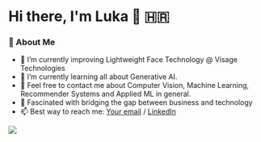 # Hi there, I'm Luka 👋 🇭🇷
### 🌱 About Me
- 🔭 I’m currently improving Lightweight Face Technology @ Visage Technologies
- 🌱 I’m currently learning all about Generative AI.
- 💬 Feel free to contact me about Computer Vision, Machine Learning, Recommender Systems and Applied ML in general.
- 💼 Fascinated with bridging the gap between business and technology
- 📫 Best way to reach me: [Your email](mailto:pavluka6@gmail.com) / [LinkedIn](https://www.linkedin.com/in/lukapavlovic6/)

![](https://komarev.com/ghpvc/?username=pavluka6)
